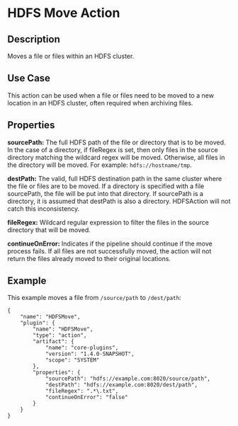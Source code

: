 # HDFS Move Action


Description
-----------
Moves a file or files within an HDFS cluster.


Use Case
--------
This action can be used when a file or files need to be moved to a new location in an HDFS cluster, 
often required when archiving files.


Properties
----------
**sourcePath:** The full HDFS path of the file or directory that is to be moved. In the case of a directory, if
fileRegex is set, then only files in the source directory matching the wildcard regex will be moved.
Otherwise, all files in the directory will be moved. For example: `hdfs://hostname/tmp`.

**destPath:** The valid, full HDFS destination path in the same cluster where the file or files are to be moved.
If a directory is specified with a file sourcePath, the file will be put into that directory. If sourcePath is
a directory, it is assumed that destPath is also a directory. HDFSAction will not catch this inconsistency.

**fileRegex:** Wildcard regular expression to filter the files in the source directory that will be moved.

**continueOnError:** Indicates if the pipeline should continue if the move process fails. If all files are not 
successfully moved, the action will not return the files already moved to their original locations.


Example
-------
This example moves a file from `/source/path` to `/dest/path`:

    {
        "name": "HDFSMove",
        "plugin": {
            "name": "HDFSMove",
            "type": "action",
            "artifact": {
                "name": "core-plugins",
                "version": "1.4.0-SNAPSHOT",
                "scope": "SYSTEM"
            },
            "properties": {
                "sourcePath": "hdfs://example.com:8020/source/path",
                "destPath": "hdfs://example.com:8020/dest/path",
                "fileRegex": ".*\.txt",
                "continueOnError": "false"
            }
        }
    }
